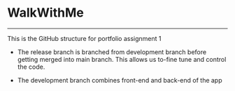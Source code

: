 # WalkWithMe

--------
This is the GitHub structure for portfolio assignment 1

+ The release branch is branched from development branch before getting merged into main branch. This allows us to-fine tune and control the code.

+ The development branch combines front-end and back-end of the app
